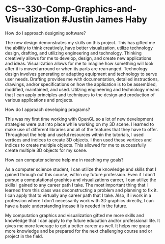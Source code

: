 # CS--330-Comp-Graphics-and-Visualization #Justin James Haby

How do I approach designing software?

The new design demonstrates my skills on this project. This has gifted me the abilitiy to think creatively, have better visualization, utilize technology design,
drafting, and utilizing engineering and technology. Thinking creatively allows for me to develop, design, and create new applications and ideas. 
Visualization allows for me to imagine how something will look after it is moved arround or when its parts are rearranged.
Technology design involves generating or adapting equipment and technology to serve user needs. Drafting provides me with documentation,
detailed instructions, drawings, and/or specifications on how the application is to be assembled, modified, maintained, and used.
Utilzing engineering and technology means that I can apply principles and techniques to the design and production of various applications and projects.

How do I approach developing programs?

This was my first time working with OpenGL so a lot of new development strategies were put into place while working on my 3D scene. 
I learned to make use of different libraries and all of the features that they have to offer. Throughout the help and useful resources within the tutorials,
I used vertices and indices to create 3D objects. I then used these vertices and indices to create multiple objects. This allowed for me to successfully 
create multiple 3D objects for my scene.

How can computer science help me in reaching my goals?

As a computer science student, I can utilize the knowledge and skills that I gained through out this course, 
within my future profession. Even if I don’t pursue a computational graphics and visualizations career,
I can utilize the skills I gained to any career path I take. The most important thing that I learned from this class was 
deconstructing a problem and planning to fix it. I can apply that to virtually any career path that I take. 
Also, if i work in a profession where I don’t necessarily work with 3D graphics directly, I can have a basic understanding incase it is needed in the future.

My computation graphics and visualization gifted me more skills and knowledge that I can apply to my 
future education and/or professional life. It gives me more leverage to get a better career as well. 
It helps me grasp more knowledge and be prepared for the next challenging course and or project in the field.

